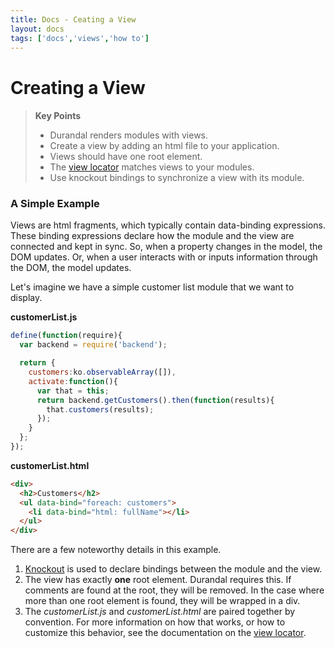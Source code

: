 ```yaml
---
title: Docs - Ceating a View
layout: docs
tags: ['docs','views','how to']
---
```

# Creating a View
#### 

<blockquote>
  <strong>Key Points</strong>
  <ul>
    <li>
      Durandal renders modules with views.
    </li>
    <li>
      Create a view by adding an html file to your application.
    </li>
    <li>
      Views should have one root element.
    </li>
    <li>
      The <a href="/documentation/View-Locator">view locator</a> matches views to your modules.
    </li>
    <li>
      Use knockout bindings to synchronize a view with its module.
    </li>
  </ul>
</blockquote>

### A Simple Example
 
Views are html fragments, which typically contain data-binding expressions. These binding expressions declare how the module and the view are connected and kept in sync. So, when a property changes in the model, the DOM updates. Or, when a user interacts with or inputs information through the DOM, the model updates.

Let's imagine we have a simple customer list module that we want to display.

**customerList.js**
```javascript
define(function(require){
  var backend = require('backend');

  return {
    customers:ko.observableArray([]),
    activate:function(){
      var that = this;
      return backend.getCustomers().then(function(results){
        that.customers(results);
      });
    }
  };
});
```

**customerList.html**
```html
<div>
  <h2>Customers</h2>
  <ul data-bind="foreach: customers">
    <li data-bind="html: fullName"></li>
  </ul>
</div>
```

There are a few noteworthy details in this example.

1. [Knockout](http://knockoutjs.com/) is used to declare bindings between the module and the view.
2. The view has exactly **one** root element. Durandal requires this. If comments are found at the root, they will be removed. In the case where more than one root element is found, they will be wrapped in a div.
3. The _customerList.js_ and _customerList.html_ are paired together by convention. For more information on how that works, or how to customize this behavior, see the documentation on the [view locator](/documentation/View-Locator).